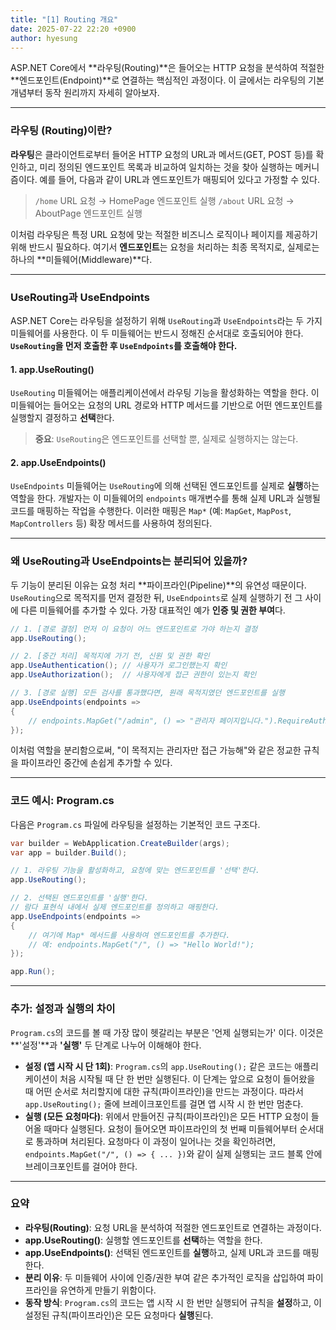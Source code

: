 ```yaml
---
title: "[1] Routing 개요"
date: 2025-07-22 22:20 +0900
author: hyesung
---
```

ASP.NET Core에서 **라우팅(Routing)**은 들어오는 HTTP 요청을 분석하여 적절한 **엔드포인트(Endpoint)**로 연결하는 핵심적인 과정이다. 이 글에서는 라우팅의 기본 개념부터 동작 원리까지 자세히 알아보자.

---

### 라우팅 (Routing)이란?

**라우팅**은 클라이언트로부터 들어온 HTTP 요청의 URL과 메서드(GET, POST 등)를 확인하고, 미리 정의된 엔드포인트 목록과 비교하여 일치하는 것을 찾아 실행하는 메커니즘이다.
예를 들어, 다음과 같이 URL과 엔드포인트가 매핑되어 있다고 가정할 수 있다.

> `/home` URL 요청 → HomePage 엔드포인트 실행
> `/about` URL 요청 → AboutPage 엔드포인트 실행

이처럼 라우팅은 특정 URL 요청에 맞는 적절한 비즈니스 로직이나 페이지를 제공하기 위해 반드시 필요하다. 여기서 **엔드포인트**는 요청을 처리하는 최종 목적지로, 실제로는 하나의 **미들웨어(Middleware)**다.

---

### UseRouting과 UseEndpoints

ASP.NET Core는 라우팅을 설정하기 위해 `UseRouting`과 `UseEndpoints`라는 두 가지 미들웨어를 사용한다. 이 두 미들웨어는 반드시 정해진 순서대로 호출되어야 한다. **`UseRouting`을 먼저 호출한 후 `UseEndpoints`를 호출해야 한다.**

#### 1. app.UseRouting()

`UseRouting` 미들웨어는 애플리케이션에서 라우팅 기능을 활성화하는 역할을 한다. 이 미들웨어는 들어오는 요청의 URL 경로와 HTTP 메서드를 기반으로 어떤 엔드포인트를 실행할지 결정하고 **선택**한다.
> **중요**: `UseRouting`은 엔드포인트를 선택할 뿐, 실제로 실행하지는 않는다.

#### 2. app.UseEndpoints()

`UseEndpoints` 미들웨어는 `UseRouting`에 의해 선택된 엔드포인트를 실제로 **실행**하는 역할을 한다. 개발자는 이 미들웨어의 `endpoints` 매개변수를 통해 실제 URL과 실행될 코드를 매핑하는 작업을 수행한다. 이러한 매핑은 `Map*` (예: `MapGet`, `MapPost`, `MapControllers` 등) 확장 메서드를 사용하여 정의된다.

---

### 왜 UseRouting과 UseEndpoints는 분리되어 있을까?

두 기능이 분리된 이유는 요청 처리 **파이프라인(Pipeline)**의 유연성 때문이다. `UseRouting`으로 목적지를 먼저 결정한 뒤, `UseEndpoints`로 실제 실행하기 전 그 사이에 다른 미들웨어를 추가할 수 있다. 가장 대표적인 예가 **인증 및 권한 부여**다.

```csharp
// 1. [경로 결정] 먼저 이 요청이 어느 엔드포인트로 가야 하는지 결정
app.UseRouting();

// 2. [중간 처리] 목적지에 가기 전, 신원 및 권한 확인
app.UseAuthentication(); // 사용자가 로그인했는지 확인
app.UseAuthorization();  // 사용자에게 접근 권한이 있는지 확인

// 3. [경로 실행] 모든 검사를 통과했다면, 원래 목적지였던 엔드포인트를 실행
app.UseEndpoints(endpoints =>
{
    // endpoints.MapGet("/admin", () => "관리자 페이지입니다.").RequireAuthorization();
});
```

이처럼 역할을 분리함으로써, "이 목적지는 관리자만 접근 가능해"와 같은 정교한 규칙을 파이프라인 중간에 손쉽게 추가할 수 있다.

---

### 코드 예시: Program.cs

다음은 `Program.cs` 파일에 라우팅을 설정하는 기본적인 코드 구조다.

```csharp
var builder = WebApplication.CreateBuilder(args);
var app = builder.Build();

// 1. 라우팅 기능을 활성화하고, 요청에 맞는 엔드포인트를 '선택'한다.
app.UseRouting();

// 2. 선택된 엔드포인트를 '실행'한다.
// 람다 표현식 내에서 실제 엔드포인트를 정의하고 매핑한다.
app.UseEndpoints(endpoints =>
{
    // 여기에 Map* 메서드를 사용하여 엔드포인트를 추가한다.
    // 예: endpoints.MapGet("/", () => "Hello World!");
});

app.Run();
```

---

### 추가: 설정과 실행의 차이

`Program.cs`의 코드를 볼 때 가장 많이 헷갈리는 부분은 '언제 실행되는가' 이다. 이것은 **'설정'**과 **'실행'** 두 단계로 나누어 이해해야 한다.

- **설정 (앱 시작 시 단 1회)**: `Program.cs`의 `app.UseRouting();` 같은 코드는 애플리케이션이 처음 시작될 때 단 한 번만 실행된다. 이 단계는 앞으로 요청이 들어왔을 때 어떤 순서로 처리할지에 대한 규칙(파이프라인)을 만드는 과정이다. 따라서 `app.UseRouting();` 줄에 브레이크포인트를 걸면 앱 시작 시 한 번만 멈춘다.
- **실행 (모든 요청마다)**: 위에서 만들어진 규칙(파이프라인)은 모든 HTTP 요청이 들어올 때마다 실행된다. 요청이 들어오면 파이프라인의 첫 번째 미들웨어부터 순서대로 통과하며 처리된다. 요청마다 이 과정이 일어나는 것을 확인하려면, `endpoints.MapGet("/", () => { ... })`와 같이 실제 실행되는 코드 블록 안에 브레이크포인트를 걸어야 한다.
    

---

### 요약

- **라우팅(Routing)**: 요청 URL을 분석하여 적절한 엔드포인트로 연결하는 과정이다.
- **app.UseRouting()**: 실행할 엔드포인트를 **선택**하는 역할을 한다.
- **app.UseEndpoints()**: 선택된 엔드포인트를 **실행**하고, 실제 URL과 코드를 매핑한다.
- **분리 이유**: 두 미들웨어 사이에 인증/권한 부여 같은 추가적인 로직을 삽입하여 파이프라인을 유연하게 만들기 위함이다.
- **동작 방식**: `Program.cs`의 코드는 앱 시작 시 한 번만 실행되어 규칙을 **설정**하고, 이 설정된 규칙(파이프라인)은 모든 요청마다 **실행**된다.
